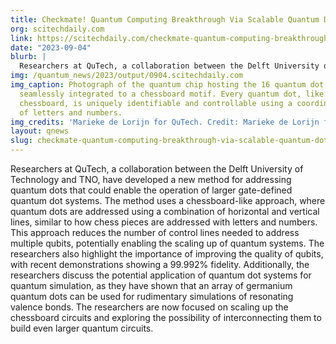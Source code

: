 ```yaml
---
title: Checkmate! Quantum Computing Breakthrough Via Scalable Quantum Dot Chessboard
org: scitechdaily.com
link: https://scitechdaily.com/checkmate-quantum-computing-breakthrough-via-scalable-quantum-dot-chessboard/
date: "2023-09-04"
blurb: |
  Researchers at QuTech, a collaboration between the Delft University of Technology and TNO, have developed a new method for addressing quantum dots that could enable the operation of larger gate-defined quantum dot systems. The method uses a chessboard-like approach, where quantum dots are addressed using a combination of horizontal and vertical lines, similar to how chess pieces are addressed with letters and numbers. This approach reduces the number of control lines needed to address multiple qubits, potentially enabling the scaling up of quantum systems. The researchers also highlight the importance of improving the quality of qubits, with recent demonstrations showing a 99.992% fidelity. Additionally, the researchers discuss the potential application of quantum dot systems for quantum simulation, as they have shown that an array of germanium quantum dots can be used for rudimentary simulations of resonating valence bonds. The researchers are now focused on scaling up the chessboard circuits and exploring the possibility of interconnecting them to build even larger quantum circuits.
img: /quantum_news/2023/output/0904.scitechdaily.com
img_caption: Photograph of the quantum chip hosting the 16 quantum dot crossbar array,
  seamlessly integrated to a chessboard motif. Every quantum dot, like a pawn on a
  chessboard, is uniquely identifiable and controllable using a coordinate system
  of letters and numbers.
img_credits: 'Marieke de Lorijn for QuTech. Credit: Marieke de Lorijn for QuTech'
layout: qnews
slug: checkmate-quantum-computing-breakthrough-via-scalable-quantum-dot-chessboard
---
```


Researchers at QuTech, a collaboration between the Delft University of Technology and TNO, have developed a new method for addressing quantum dots that could enable the operation of larger gate-defined quantum dot systems. The method uses a chessboard-like approach, where quantum dots are addressed using a combination of horizontal and vertical lines, similar to how chess pieces are addressed with letters and numbers. This approach reduces the number of control lines needed to address multiple qubits, potentially enabling the scaling up of quantum systems. The researchers also highlight the importance of improving the quality of qubits, with recent demonstrations showing a 99.992% fidelity. Additionally, the researchers discuss the potential application of quantum dot systems for quantum simulation, as they have shown that an array of germanium quantum dots can be used for rudimentary simulations of resonating valence bonds. The researchers are now focused on scaling up the chessboard circuits and exploring the possibility of interconnecting them to build even larger quantum circuits.
